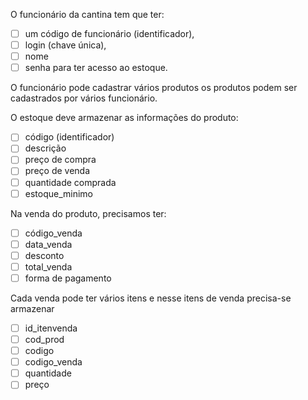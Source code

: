 
O funcionário da cantina tem que ter:
- [ ] um código de funcionário (identificador), 
- [ ] login (chave única), 
- [ ] nome 
- [ ] senha 
para ter acesso ao estoque. 

O funcionário pode cadastrar vários produtos
os produtos podem ser cadastrados por vários funcionário. 

O estoque deve armazenar as informações do produto:
- [ ] código (identificador)
- [ ] descrição
- [ ] preço de compra
- [ ] preço de venda
- [ ] quantidade comprada
- [ ] estoque_minimo

Na venda do produto, precisamos ter:
- [ ] código_venda
- [ ] data_venda
- [ ] desconto
- [ ] total_venda
- [ ] forma de pagamento

Cada venda pode ter vários itens
e nesse itens de venda precisa-se armazenar
- [ ] id_itenvenda
- [ ] cod_prod
- [ ] codigo
- [ ] codigo_venda
- [ ] quantidade
- [ ] preço